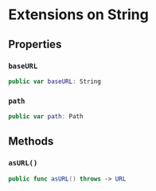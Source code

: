# Extensions on String

## Properties

### `baseURL`

``` swift
public var baseURL: String 
```

### `path`

``` swift
public var path: Path 
```

## Methods

### `asURL()`

``` swift
public func asURL() throws -> URL 
```
